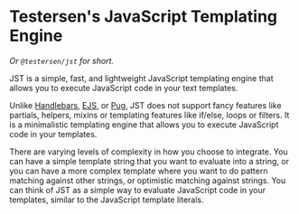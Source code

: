 # Testersen's JavaScript Templating Engine

_Or `@testersen/jst` for short._

JST is a simple, fast, and lightweight JavaScript templating engine that allows
you to execute JavaScript code in your text templates.

Unlike [Handlebars], [EJS], or [Pug], JST does not support fancy features like
partials, helpers, mixins or templating features like if/else, loops or filters.
It is a minimalistic templating engine that allows you to execute JavaScript
code in your templates.

There are varying levels of complexity in how you choose to integrate. You can
have a simple template string that you want to evaluate into a string, or you
can have a more complex template where you want to do pattern matching against
other strings, or optimistic matching against strings. You can think of JST as a
simple way to evaluate JavaScript code in your templates, similar to the
JavaScript template literals.

[Handlebars]: https://handlebarsjs.com/
[EJS]: https://ejs.co/
[Pug]: https://pugjs.org/
